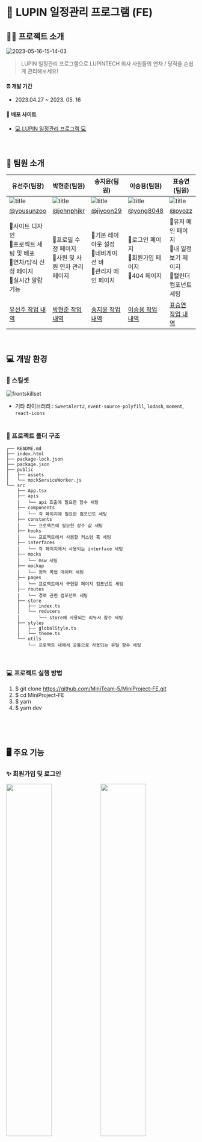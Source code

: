 # 🏢 LUPIN 일정관리 프로그램 (FE)

## 💁🏻 프로젝트 소개

![2023-05-16-15-14-03](https://github.com/MiniTeam-5/MiniProject-FE/assets/71622691/9a82a0ca-9c50-4320-a65a-d5779d23e308)
> LUPIN 일정관리 프로그램으로 LUPINTECH 회사 사원들의 연차 / 당직을 손쉽게 관리해보세요! <br />

#### ⏰ 개발 기간

- 2023.04.27 ~ 2023. 05. 16

#### 🔗 배포 사이트

- [💻 LUPIN 일정관리 프로그램 💻](https://lupintech.netlify.app/)

<br />

## 👥 팀원 소개

| 유선주(팀장)                                                                                        | 박현준(팀원)                                                                                 | 송지윤(팀원)                                                                                | 이승용(팀원)                                                                                | 표승연(팀원)                                                                             |
| --------------------------------------------------------------------------------------------------- | -------------------------------------------------------------------------------------------- | ------------------------------------------------------------------------------------------- | ------------------------------------------------------------------------------------------- | ---------------------------------------------------------------------------------------- |
| ![title](https://avatars.githubusercontent.com/u/102499959?v=4)                                     | ![title](https://avatars.githubusercontent.com/u/69203535?v=4)                               | ![title](https://avatars.githubusercontent.com/u/71622691?v=4)                              | ![title](https://avatars.githubusercontent.com/u/61074759?v=4)                              | ![title](https://avatars.githubusercontent.com/u/92071025?v=4)                           |
| [@yousunzoo](https://github.com/yousunzoo)                                                          | [@johnphjkr](https://github.com/johnphjkr)                                                   | [@jiyoon29](https://github.com/jiyoon29)                                                    | [@yong8048](https://github.com/yong8048)                                                    | [@pyozz](https://github.com/pyozz)                                                       |
| 📍사이트 디자인<br />📍프로젝트 세팅 및 배포<br />📍연차/당직 신청 페이지<br />📍실시간 알람 기능   | 📍프로필 수정 페이지<br />📍사원 및 사원 연차 관리 페이지                                    | 📍기본 레이아웃 설정<br />📍네비게이션 바<br />📍관리자 메인 페이지<br />                   | 📍로그인 페이지<br />📍회원가입 페이지<br />📍404 페이지                                    | 📍유저 메인 페이지<br />📍내 일정 보기 페이지<br />📍캘린더 컴포넌트 세팅                |
| [유선주 작업 내역](https://github.com/MiniTeam-5/MiniProject-FE/issues?page=2&q=author%3Ayousunzoo) | [박현준 작업 내역](https://github.com/MiniTeam-5/MiniProject-FE/issues?q=author%3Ajohnphjkr) | [송지윤 작업 내역](https://github.com/MiniTeam-5/MiniProject-FE/issues?q=author%3Ajiyoon29) | [이승용 작업 내역](https://github.com/MiniTeam-5/MiniProject-FE/issues?q=author%3Ayong8048) | [표승연 작업 내역](https://github.com/MiniTeam-5/MiniProject-FE/issues?q=author%3Apyozz) |

<br />

## 💻 개발 환경
### 🔧 스킬셋
![frontskillset](https://github.com/MiniTeam-5/MiniProject-FE/assets/102499959/fd99de99-6a68-4d4c-9265-af7fe6c2d723)

- 기타 라이브러리 : `SweetAlert2`, `event-source-polyfill`, `lodash`, `moment`, `react-icons`
<br /><br />

### 📁 프로젝트 폴더 구조
```
┌── README.md
├── index.html
├── package-lock.json
├── package.json
├── public
│   ├── assets
│   └── mockServiceWorker.js
└── src
    ├── App.tsx
    ├── apis
    │   └── api 호출에 필요한 함수 세팅
    ├── components
    │   └── 각 페이지에 필요한 컴포넌트 세팅
    ├── constants
    │   └── 프로젝트에 필요한 상수 값 세팅
    ├── hooks
    │   └── 프로젝트에서 사용할 커스텀 훅 세팅
    ├── interfaces
    │   └── 각 페이지에서 사용되는 interface 세팅
    ├── mocks
    │   └── msw 세팅
    ├── mockup
    │   └── 정적 목업 데이터 세팅
    ├── pages
    │   └── 프로젝트에서 구현할 페이지 컴포넌트 세팅
    ├── routes
    │   └── 경로 관련 컴포넌트 세팅
    ├── store
    │   ├── index.ts
    │   └── reducers
    │       └── store에 사용되는 리듀서 함수 세팅
    ├── styles
    │   ├── globalStyle.ts
    │   └── theme.ts
    └── utils
        └── 프로젝트 내에서 공통으로 사용되는 유틸 함수 세팅
```
<br />

### 💻 프로젝트 실행 방법
1. $ git clone https://github.com/MiniTeam-5/MiniProject-FE.git
2. $ cd MiniProject-FE
3. $ yarn
4. $ yarn dev
<br />
<br />
<br />

## 🖥️ 주요 기능

### ✨ 회원가입 및 로그인

<img src="https://github.com/MiniTeam-5/MiniProject-FE/assets/71622691/43a6127c-3e18-47ce-971b-db92b6d785a8" width="49%" height="49%" />
<img src="https://github.com/MiniTeam-5/MiniProject-FE/assets/71622691/d05f8700-4698-49f3-bab8-943003d15ad8" width="49%" height="49%" />
<br /><br /><br />


### ✨ 개인정보 수정

![개인정보 수정](https://github.com/MiniTeam-5/MiniProject-FE/assets/71622691/3ec34abd-cf02-4687-afbe-de96384a4f79")

- 유저는 자신의 프로필 사진과 비밀번호를 변경할 수 있습니다.
<br /><br /><br />


### ✨ 개인 연차/당직 신청 및 취소

#### 연차/당직 신청

![연차/당직 신청](https://github.com/MiniTeam-5/MiniProject-FE/assets/71622691/7c08b94c-99b4-4582-8fa8-73b4dcd34c73")

- 연차 신청에서는 모든 사원의 연차 신청 정보 + 나의 당직 신청 정보를 보여주고, 당직 신청에서는 나의 연차 및 당직 신청 정보를 보여줌으로써 유저가 일정에 맞춰서 연차 / 당직 신청을 할 수 있습니다.
<br />


#### 연차/당직 취소

![연차/당직 취소](https://github.com/MiniTeam-5/MiniProject-FE/assets/71622691/7e9a7ca5-9d72-4d3d-80fa-e449fd1528fe)
<br /><br /><br />


### ✨ 실시간 알람 (SSE)

![실시간 알람](https://github.com/MiniTeam-5/MiniProject-FE/assets/71622691/9aead0e7-b002-4dab-bc6e-54080fe09355)
<br /><br /><br />


### ✨ 관리자 + 마스터

![관리자 + 마스터](https://github.com/MiniTeam-5/MiniProject-FE/assets/71622691/47da1541-b49b-4fd6-8e4f-e0a920a7a5d9)

- 승인 대기 중인 현황을 살펴볼 수 있습니다.
- 모든 일정을 달력에서 확인할 수 있습니다.
<br /><br />

![연차/당직현황](https://github.com/MiniTeam-5/MiniProject-FE/assets/71622691/a035c112-3d91-4c48-9a05-37116037553f)
- 관리자 홈에서 승인대기 중인 연차 / 당직 현황의 정보를 가져올 수 있습니다.
- 관리자가 승인 / 거부 처리 시 확인 절차를 거친 후에 해당 요청을 완료합니다.
<br /><br /><br />

### ✨ 사원 및 사원 연차 관리

![사원 및 사원 연차 관리](https://github.com/MiniTeam-5/MiniProject-FE/assets/71622691/1e95643d-26d8-4532-8d32-8f73369677ef)

- 관리자와 마스터는 사원의 연차 일수를 조절 할 수 있습니다.
- 마스터는 사원의 직급을 변경할 수 있습니다.
- 사원명을 검색해 원하는 사원을 찾을 수 있습니다.
